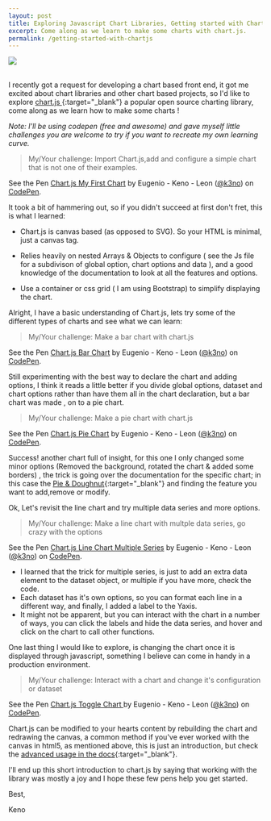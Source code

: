 ```yaml
---
layout: post
title: Exploring Javascript Chart Libraries, Getting started with Chart.js.
excerpt: Come along as we learn to make some charts with chart.js.
permalink: /getting-started-with-chartjs
---
```


<div class="text-center"><img src="http://www.chartjs.org/img/chartjs-logo.svg"></div>
<br />

I recently got a request for developing a chart based front end, it got me excited about chart libraries and other chart based projects, so I'd like to explore [chart.js ](http://www.chartjs.org){:target="_blank"} a popular open source charting library, come along as we learn how to make some charts !

*Note: I'll be using codepen (free and awesome) and gave myself little challenges you are welcome to try if you want to recreate my own learning curve.*


> My/Your challenge: Import Chart.js,add and configure a simple chart that is not one of their examples.

<p data-height="460" data-theme-id="0" data-slug-hash="oLVvoN" data-default-tab="result" data-user="k3no" data-embed-version="2" class="codepen">See the Pen <a href="http://codepen.io/k3no/pen/oLVvoN/">Chart.js My First Chart</a> by Eugenio - Keno -  Leon (<a href="http://codepen.io/k3no">@k3no</a>) on <a href="http://codepen.io">CodePen</a>.</p>
<script async src="//assets.codepen.io/assets/embed/ei.js"></script>


It took a bit of hammering out, so if you didn't succeed at first don't fret, this is what I learned:

- Chart.js is canvas based (as opposed to SVG). So your HTML is minimal, just a canvas tag.

- Relies heavily on nested Arrays & Objects to configure ( see the Js file for a subdivison of global option, chart options and data ), and a good knowledge of the documentation to look at all the features and options.

- Use a container or css grid ( I am using Bootstrap) to simplify displaying the chart.

Alright, I have a basic understanding of Chart.js, lets try some of the different types of charts and see what we can learn:

> My/Your challenge: Make a bar chart with chart.js

<p data-height="460" data-theme-id="0" data-slug-hash="EyrXyx" data-default-tab="result" data-user="k3no" data-embed-version="2" class="codepen">See the Pen <a href="http://codepen.io/k3no/pen/EyrXyx/">Chart.js Bar Chart</a> by Eugenio - Keno -  Leon (<a href="http://codepen.io/k3no">@k3no</a>) on <a href="http://codepen.io">CodePen</a>.</p>
<script async src="//assets.codepen.io/assets/embed/ei.js"></script>


Still experimenting with the  best way to declare the chart and adding options, I think it reads a little better if you divide global options, dataset and chart options rather than have them all in the chart declaration, but a bar chart was made , on to a pie chart.

> My/Your challenge: Make a pie chart with chart.js

<p data-height="460" data-theme-id="0" data-slug-hash="dXAQOp" data-default-tab="result" data-user="k3no" data-embed-version="2" class="codepen">See the Pen <a href="http://codepen.io/k3no/pen/dXAQOp/">Chart.js Pie Chart</a> by Eugenio - Keno -  Leon (<a href="http://codepen.io/k3no">@k3no</a>) on <a href="http://codepen.io">CodePen</a>.</p>
<script async src="//assets.codepen.io/assets/embed/ei.js"></script>

Success! another chart full of insight, for this one I only changed some minor options (Removed the background, rotated the chart & added some borders) , the trick is going over the documentation for the specific chart; in this case the [Pie & Doughnut](http://www.chartjs.org/docs/#doughnut-pie-chart){:target="_blank"} and finding the feature you want to add,remove or modify.

Ok, Let's revisit the line chart and try multiple data series and more options.


> My/Your challenge: Make a line chart with multple data series, go crazy with the options

<p data-height="460" data-theme-id="0" data-slug-hash="pbYGVa" data-default-tab="result" data-user="k3no" data-embed-version="2" class="codepen">See the Pen <a href="http://codepen.io/k3no/pen/pbYGVa/">Chart.js Line Chart Multiple Series</a> by Eugenio - Keno -  Leon (<a href="http://codepen.io/k3no">@k3no</a>) on <a href="http://codepen.io">CodePen</a>.</p>
<script async src="//assets.codepen.io/assets/embed/ei.js"></script>

- I learned that the trick for multiple series, is just to add an extra data element to the dataset object, or multiple if you have more, check the code.
- Each dataset has it's own options, so you can format each line in a different way, and finally, I added a label to the Yaxis.
- It might not be apparent, but you can interact with the chart in a number of ways, you can click the labels and hide the data series, and hover and click on the chart to call other functions.

One last thing I would like to explore, is changing the chart once it is displayed through javascript, something I believe can come in handy in a production environment.

> My/Your challenge: Interact with a chart and change it's configuration or dataset

<p data-height="510" data-theme-id="0" data-slug-hash="zBXqYR" data-default-tab="result" data-user="k3no" data-embed-version="2" class="codepen">See the Pen <a href="http://codepen.io/k3no/pen/zBXqYR/">Chart.js Toggle Chart </a> by Eugenio - Keno -  Leon (<a href="http://codepen.io/k3no">@k3no</a>) on <a href="http://codepen.io">CodePen</a>.</p>
<script async src="//assets.codepen.io/assets/embed/ei.js"></script>

Chart.js can be modified to your hearts content by rebuilding the chart  and redrawing the canvas, a common method if you've ever worked with the canvas in html5, as mentioned above, this is just an introduction, but check the [advanced usage in the docs](http://www.chartjs.org/docs/#advanced-usage){:target="_blank"}.

I'll end up this short introduction to chart.js by saying that working with the library was mostly a joy and I hope these few pens help you get started.

Best,

Keno
